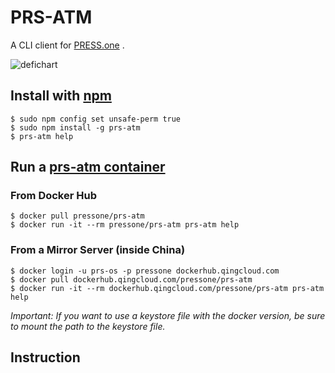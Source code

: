 # PRS-ATM

A CLI client for [PRESS.one](https://press.one/) .

![defichart](https://github.com/Press-One/prs-atm/blob/master/wiki/defichart.jpg?raw=true "defichart")

## Install with [npm](https://www.npmjs.com/package/prs-atm)

```console
$ sudo npm config set unsafe-perm true
$ sudo npm install -g prs-atm
$ prs-atm help
```

## Run a [prs-atm container](https://hub.docker.com/repository/docker/pressone/prs-atm)

### From Docker Hub

```console
$ docker pull pressone/prs-atm
$ docker run -it --rm pressone/prs-atm prs-atm help
```

### From a Mirror Server (inside China)

```console
$ docker login -u prs-os -p pressone dockerhub.qingcloud.com
$ docker pull dockerhub.qingcloud.com/pressone/prs-atm
$ docker run -it --rm dockerhub.qingcloud.com/pressone/prs-atm prs-atm help
```

*Important: If you want to use a keystore file with the docker version, be sure to mount the path to the keystore file.*

## Instruction
